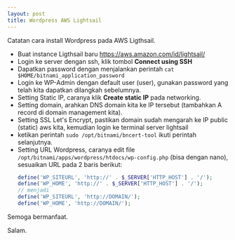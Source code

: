 ```yaml
---
layout: post
title: Wordpress AWS Lightsail
---
```


Catatan cara install Wordpress pada AWS Ligthsail.
- Buat instance Ligthsail baru https://aws.amazon.com/id/lightsail/
- Login ke server dengan ssh, klik tombol **Connect using SSH**
- Dapatkan password dengan menjalankan perintah `cat $HOME/bitnami_application_password`
- Login ke WP-Admin dengan default user (user), gunakan password yang telah kita dapatkan dilangkah sebelumnya.
- Setting Static IP, caranya klik **Create static IP** pada networking.
- Setting domain, arahkan DNS domain kita ke IP tersebut (tambahkan A record di domain management kita).
- Setting SSL Let's Encrypt, pastikan domain sudah mengarah ke IP public (static) aws kita, kemudian login ke terminal server lightsail
- ketikan perintah `sudo /opt/bitnami/bncert-tool` ikuti perintah selanjutnya.
- Setting URL Wordpress, caranya edit file `/opt/bitnami/apps/wordpress/htdocs/wp-config.php` (bisa dengan nano), sesuaikan URL pada 2 baris berikut:
    ```php
    define('WP_SITEURL', 'http://' . $_SERVER['HTTP_HOST'] . '/');
    define('WP_HOME', 'http://' . $_SERVER['HTTP_HOST'] . '/');
    // menjadi
    define('WP_SITEURL', 'http://DOMAIN/');
    define('WP_HOME', 'http://DOMAIN/');
    ```

Semoga bermanfaat.

Salam.
